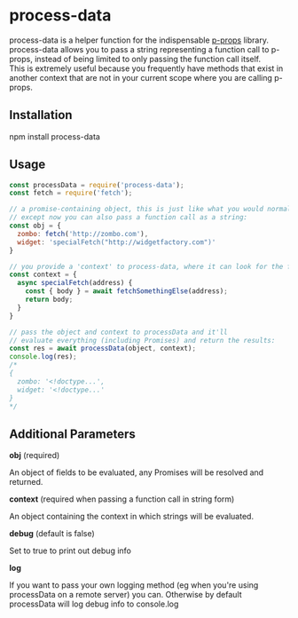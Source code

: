 # process-data

process-data is a helper function for the indispensable [p-props](https://github.com/sindresorhus/p-props#readme)
library. process-data allows you to pass a string representing a function call to p-props,
instead of being limited to only passing the function call itself.  
This is extremely useful because you frequently have methods that exist in another context
that are not in your current scope where you are calling p-props.  

## Installation

npm install process-data


## Usage
```javascript
const processData = require('process-data');
const fetch = require('fetch');

// a promise-containing object, this is just like what you would normally pass to p-props
// except now you can also pass a function call as a string:
const obj = {
  zombo: fetch('http://zombo.com'),
  widget: 'specialFetch("http://widgetfactory.com")'
}

// you provide a 'context' to process-data, where it can look for the functions you told it to run that might not exist in the current scope:
const context = {
  async specialFetch(address) {
    const { body } = await fetchSomethingElse(address);
    return body;
  }
}

// pass the object and context to processData and it'll
// evaluate everything (including Promises) and return the results:
const res = await processData(object, context);
console.log(res);
/*
{
  zombo: '<!doctype...',
  widget: '<!doctype...'
}
*/

```

## Additional Parameters

__obj__ (required)

An object of fields to be evaluated, any Promises will be resolved and returned.

__context__ (required when passing a function call in string form)

An object containing the context in which strings will be evaluated.

__debug__ (default is false)

Set to true to print out debug info

__log__

If you want to pass your own logging method (eg when you're using processData on a remote server) you can.  Otherwise by default processData will log debug info to console.log
